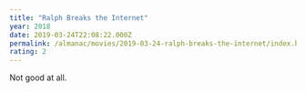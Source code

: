 ```yaml
---
title: "Ralph Breaks the Internet"
year: 2018
date: 2019-03-24T22:08:22.000Z
permalink: /almanac/movies/2019-03-24-ralph-breaks-the-internet/index.html
rating: 2
---
```


Not good at all.
